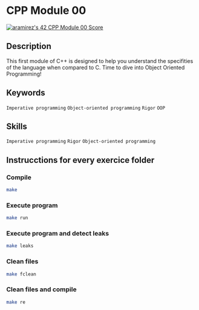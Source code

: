 # CPP Module 00
[![aramirez's 42 CPP Module 00 Score](https://badge42.vercel.app/api/v2/cl6y65hc100490gl7reg9ecj1/project/2911287)](https://github.com/JaeSeoKim/badge42)
## Description
This first module of C++ is designed to help you understand the specifities of the language when compared to C. Time to dive into Object Oriented Programming!

## Keywords
`Imperative programming`
`Object-oriented programming`
`Rigor`
`OOP`

## Skills
`Imperative programming`
`Rigor`
`Object-oriented programming`

## Instrucctions for every exercice folder

### Compile
```sh
make
```
### Execute program
```sh
make run
```
### Execute program and detect leaks
```sh
make leaks
```
### Clean files
```sh
make fclean
```
### Clean files and compile
```sh
make re
```
